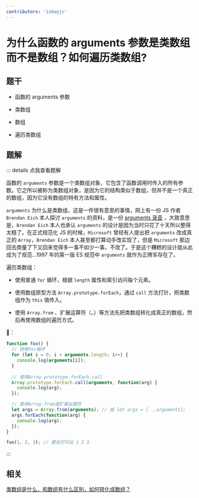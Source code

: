 ```yaml
---
contributors: 'isboyjc'
---
```


# 为什么函数的 arguments 参数是类数组而不是数组？如何遍历类数组?

## 题干

- 函数的 arguments 参数

- 类数组

- 数组

- 遍历类数组

## 题解

::: details 点我查看题解

函数的 `arguments` 参数是一个类数组对象，它包含了函数调用时传入的所有参数。它之所以被称为类数组对象，是因为它的结构类似于数组，但并不是一个真正的数组，因为它没有数组的特有方法和属性。

`arguments` 为什么是类数组，这是一件很有意思的事情，网上有一份 JS 作者 `Brendan Eich` 本人探讨 `arguments` 的资料，是一份 [arguments 录音](https://web.archive.org/web/20110822021124/http://minutewith.s3.amazonaws.com/amwb-20101115.mp3) ，大致意思是，`Brendan Eich` 本人也承认 `arguments` 的设计是因为当时只花了十天所以整得太糙了。在正式规范化 JS 的时候，`Microsoft` 曾经有人提出把 `arguments` 改成真正的 `Array`，`Brendan Eich` 本人甚至都打算动手改实现了，但是 `Microsoft` 那边回去商量了下又回来觉得多一事不如少一事，不改了。于是这个糟糕的设计就从此成为了规范...1997 年的第一版 ES 规范中 `arguments` 就作为正牌军存在了。


遍历类数组：

- 使用普通 `for` 循环，根据 `length` 属性和索引访问每个元素。

- 使用数组原型方法 `Array.prototype.forEach`，通过 `call` 方法打针，把类数组作为 `this` 值传入。

- 使用 `Array.from` 、扩展运算符（`…`）等方法先把类数组转化成真正的数组，然后再使用数组的遍历方式。

🌰：

```js
function foo() {
  // 使用for循环
  for (let i = 0; i < arguments.length; i++) {
    console.log(arguments[i]);
  }
  
  // 使用Array.prototype.forEach.call
  Array.prototype.forEach.call(arguments, function(arg) {
    console.log(arg);
  });

  // 使用Array.from或扩展运算符
  let args = Array.from(arguments); // 或 let args = [...arguments];
  args.forEach(function(arg) {
    console.log(arg);
  });
}

foo(1, 2, 3); // 都会打印出 1 2 3
```

:::

## 相关

[类数组是什么，和数组有什么区别，如何转化成数组？](./040040_classarray.md)